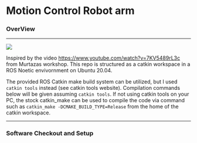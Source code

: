 # Motion Control Robot arm

### OverView
---


![](https://github.com/KimJiHong190/Robot-arm/blob/master/hand1.gif)

Inspired by the video https://www.youtube.com/watch?v=7KV5489rL3c from Murtazas workshop. 
This repo is structured as a catkin workspace in a ROS Noetic envivornment on Ubuntu 20.04. 

The provided ROS Catkin make build system can be utilized, but I used ```catkin tools``` instead (see catkin tools website). Compilation commands below will be given assuming ```catkin tools```. If not using catkin tools on your PC, the stock catkin_make can be used to compile the code via command such as ```catkin_make -DCMAKE_BUILD_TYPE=Release``` from the home of the catkin workspace.

-----------
### Software Checkout and Setup
